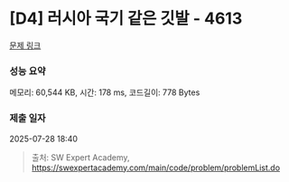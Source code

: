 # [D4] 러시아 국기 같은 깃발 - 4613 

[문제 링크](https://swexpertacademy.com/main/code/problem/problemDetail.do?contestProbId=AWQl9TIK8qoDFAXj) 

### 성능 요약

메모리: 60,544 KB, 시간: 178 ms, 코드길이: 778 Bytes

### 제출 일자

2025-07-28 18:40



> 출처: SW Expert Academy, https://swexpertacademy.com/main/code/problem/problemList.do